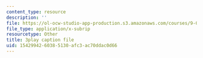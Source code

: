 ```yaml
---
content_type: resource
description: ''
file: https://ol-ocw-studio-app-production.s3.amazonaws.com/courses/9-00sc-introduction-to-psychology-fall-2011/1542994260385130afc3ac70ddac0d66_z9XQpjNgeBI.vtt
file_type: application/x-subrip
resourcetype: Other
title: 3play caption file
uid: 15429942-6038-5130-afc3-ac70ddac0d66
---
```

